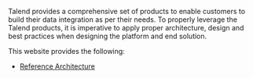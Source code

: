 Talend provides a comprehensive set of products to enable customers to build their data integration as per their needs.  To properly leverage the Talend products, it is imperative to apply proper architecture, design and best practices when designing the platform and end solution.

This website provides the following:
- [Reference Architecture][reference-architecture-main-page]


<!--links -->
[reference-architecture-main-page]: https://talendpnp.github.io/architecture-center/
